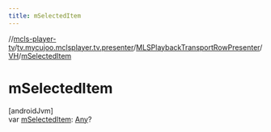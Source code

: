 ```yaml
---
title: mSelectedItem
---
```

//[mcls-player-tv](../../../../index.html)/[tv.mycujoo.mclsplayer.tv.presenter](../../index.html)/[MLSPlaybackTransportRowPresenter](../index.html)/[VH](index.html)/[mSelectedItem](m-selected-item.html)



# mSelectedItem



[androidJvm]\
var [mSelectedItem](m-selected-item.html): [Any](https://kotlinlang.org/api/latest/jvm/stdlib/kotlin/-any/index.html)?




